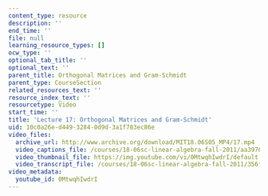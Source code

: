```yaml
---
content_type: resource
description: ''
end_time: ''
file: null
learning_resource_types: []
ocw_type: ''
optional_tab_title: ''
optional_text: ''
parent_title: Orthogonal Matrices and Gram-Schmidt
parent_type: CourseSection
related_resources_text: ''
resource_index_text: ''
resourcetype: Video
start_time: ''
title: 'Lecture 17: Orthogonal Matrices and Gram-Schmidt'
uid: 10c0a26e-d449-3284-0d9d-3a1f783ec86e
video_files:
  archive_url: http://www.archive.org/download/MIT18.06S05_MP4/17.mp4
  video_captions_file: /courses/18-06sc-linear-algebra-fall-2011/aa3976f167535981a7476f96c5828c40_0MtwqhIwdrI.vtt
  video_thumbnail_file: https://img.youtube.com/vi/0MtwqhIwdrI/default.jpg
  video_transcript_file: /courses/18-06sc-linear-algebra-fall-2011/356f454e5c0db220bad1383cd1c54c66_0MtwqhIwdrI.pdf
video_metadata:
  youtube_id: 0MtwqhIwdrI
---
```

